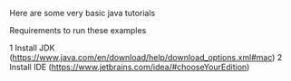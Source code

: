 Here are some very basic java tutorials

Requirements to run these examples

1 Install JDK (https://www.java.com/en/download/help/download_options.xml#mac)
2 Install IDE (https://www.jetbrains.com/idea/#chooseYourEdition)
